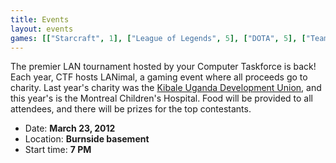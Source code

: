 ```yaml
---
title: Events
layout: events
games: [["Starcraft", 1], ["League of Legends", 5], ["DOTA", 5], ["Team Fortress 2", 6], ["Frozen Bubble", ""]]
---
```


The premier LAN tournament hosted by your Computer Taskforce is back! Each year, CTF hosts LANimal, a gaming event where all proceeds go to charity. Last year's charity was the [Kibale Uganda Development Union](http://www.helpkibale.org/), and this year's is the Montreal Children's Hospital. Food will be provided to all attendees, and there will be prizes for the top contestants.

* Date: **March 23, 2012**
* Location: **Burnside basement**
* Start time: **7 PM**
